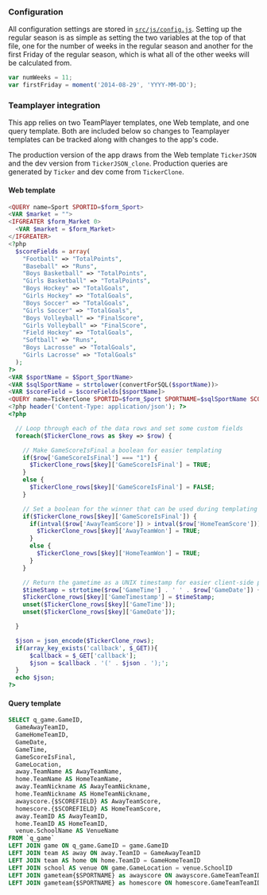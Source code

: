 ### Configuration

All configuration settings are stored in [`src/js/config.js`](src/js/config.js). Setting up the regular season is as simple as setting the two variables at the top of that file, one for the number of weeks in the regular season and another for the first Friday of the regular season, which is what all of the other weeks will be calculated from.

```javascript
var numWeeks = 11;
var firstFriday = moment('2014-08-29', 'YYYY-MM-DD');
```

### Teamplayer integration

This app relies on two TeamPlayer templates, one Web template, and one query template. Both are included below so changes to Teamplayer templates can be tracked along with changes to the app's code.

The production version of the app draws from the Web template `TickerJSON` and the dev version from `TickerJSON_clone`. Production queries are generated by `Ticker` and dev come from `TickerClone`.

#### Web template
```php
<QUERY name=Sport SPORTID=$form_Sport>
<VAR $market = "">
<IFGREATER $form_Market 0>
  <VAR $market = $form_Market>
</IFGREATER>
<?php
  $scoreFields = array(
    "Football" => "TotalPoints",
    "Baseball" => "Runs",
    "Boys Basketball" => "TotalPoints",
    "Girls Basketball" => "TotalPoints",
    "Boys Hockey" => "TotalGoals",
    "Girls Hockey" => "TotalGoals",
    "Boys Soccer" => "TotalGoals",
    "Girls Soccer" => "TotalGoals",
    "Boys Volleyball" => "FinalScore",
    "Girls Volleyball" => "FinalScore",
    "Field Hockey" => "TotalGoals",
    "Softball" => "Runs",
    "Boys Lacrosse" => "TotalGoals",
    "Girls Lacrosse" => "TotalGoals"
  );
?>
<VAR $sportName = $Sport_SportName>
<VAR $sqlSportName = strtolower(convertForSQL($sportName))>
<VAR $scoreField = $scoreFields[$sportName]>
<QUERY name=TickerClone SPORTID=$form_Sport SPORTNAME=$sqlSportName SCOREFIELD=$scoreField STARTDATE=$form_StartDate ENDDATE=$form_EndDate MARKET=$market>
<?php header('Content-Type: application/json'); ?>
<?php

  // Loop through each of the data rows and set some custom fields
  foreach($TickerClone_rows as $key => $row) {

    // Make GameScoreIsFinal a boolean for easier templating
    if($row['GameScoreIsFinal'] === "1") {
      $TickerClone_rows[$key]['GameScoreIsFinal'] = TRUE;
    }
    else {
      $TickerClone_rows[$key]['GameScoreIsFinal'] = FALSE;
    }

    // Set a boolean for the winner that can be used during templating
    if($TickerClone_rows[$key]['GameScoreIsFinal']) {
      if(intval($row['AwayTeamScore']) > intval($row['HomeTeamScore'])) {
        $TickerClone_rows[$key]['AwayTeamWon'] = TRUE;
      }
      else {
        $TickerClone_rows[$key]['HomeTeamWon'] = TRUE;
      }
    }

    // Return the gametime as a UNIX timestamp for easier client-side parsing
    $timeStamp = strtotime($row['GameTime'] . ' ' . $row['GameDate']) + 3600;
    $TickerClone_rows[$key]['GameTimestamp'] = $timeStamp;
    unset($TickerClone_rows[$key]['GameTime']);
    unset($TickerClone_rows[$key]['GameDate']);

  }

  $json = json_encode($TickerClone_rows);
  if(array_key_exists('callback', $_GET)){
      $callback = $_GET['callback'];
      $json = $callback . '(' . $json . ');';
  }
  echo $json;
?>
```

#### Query template
```sql
SELECT q_game.GameID,
  GameAwayTeamID,
  GameHomeTeamID,
  GameDate,
  GameTime,
  GameScoreIsFinal,
  GameLocation,
  away.TeamName AS AwayTeamName,
  home.TeamName AS HomeTeamName,
  away.TeamNickname AS AwayTeamNickname,
  home.TeamNickname AS HomeTeamNickname,
  awayscore.{$SCOREFIELD} AS AwayTeamScore,
  homescore.{$SCOREFIELD} AS HomeTeamScore,
  away.TeamID AS AwayTeamID,
  home.TeamID AS HomeTeamID,
  venue.SchoolName AS VenueName
FROM `q_game`
LEFT JOIN game ON q_game.GameID = game.GameID
LEFT JOIN team AS away ON away.TeamID = GameAwayTeamID
LEFT JOIN team AS home ON home.TeamID = GameHomeTeamID
LEFT JOIN school AS venue ON game.GameLocation = venue.SchoolID
LEFT JOIN gameteam{$SPORTNAME} as awayscore ON awayscore.GameTeamTeamID = GameAwayTeamID AND awayscore.GameTeamGameID = q_game.GameID
LEFT JOIN gameteam{$SPORTNAME} as homescore ON homescore.GameTeamTeamID = GameHomeTeamID AND homescore.GameTeamGameID = q_game.GameID WHERE GameActive = 1 AND GameSportID = {$SPORTID} AND GameDate >= '{$STARTDATE}' AND GameDate <= '{$ENDDATE}'
```
